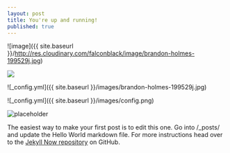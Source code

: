 ```yaml
---
layout: post
title: You're up and running!
published: true
---
```

![image]({{ site.baseurl }}/http://res.cloudinary.com/falconblack/image/brandon-holmes-199529j.jpg)

![]({{site.baseurl}}/http://res.cloudinary.com/falconblack/image/upload/v1518596575/brandon-holmes-199529j.jpg)

![_config.yml]({{ site.baseurl }}/images/brandon-holmes-199529j.jpg)

![_config.yml]({{ site.baseurl }}/images/config.png)

![placeholder](http://res.cloudinary.com/falconblack/image/upload/v1518596575/brandon-holmes-199529j.jpg "Large example image")

The easiest way to make your first post is to edit this one. Go into /_posts/ and update the Hello World markdown file. For more instructions head over to the [Jekyll Now repository](https://github.com/barryclark/jekyll-now) on GitHub.
